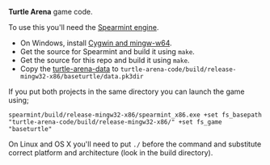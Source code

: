 **Turtle Arena** game code.

To use this you'll need the [Spearmint engine](https://github.com/zturtleman/spearmint).

  * On Windows, install [Cygwin and mingw-w64](https://github.com/zturtleman/spearmint/wiki/Compiling#windows).
  * Get the source for Spearmint and build it using `make`.
  * Get the source for this repo and build it using `make`.
  * Copy the [turtle-arena-data](https://github.com/Turtle-Arena/turtle-arena-data) to `turtle-arena-code/build/release-mingw32-x86/baseturtle/data.pk3dir`

If you put both projects in the same directory you can launch the game using;

    spearmint/build/release-mingw32-x86/spearmint_x86.exe +set fs_basepath "turtle-arena-code/build/release-mingw32-x86/" +set fs_game "baseturtle"

On Linux and OS X you'll need to put `./` before the command and substitute correct platform and architecture (look in the build directory).

